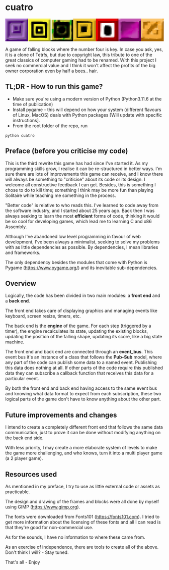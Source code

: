 # cuatro
![cuatro's cubes](cuatro-cubes.png)

A game of falling blocks where the number four is key. In case you ask, yes, it is a clone of Tetr!s, but due to copyright law, this tribute to one of the great classics of computer gaming had to be renamed. With this project I seek no commercial value and I think it won't affect the profits of the big owner corporation even by half a bees.. hair.

## TL;DR - How to run this game?

* Make sure you're using a modern version of Python (Python3.11.6 at the time of publication)
* Install pygame - this will depend on how your system (different flavours of Linux, MacOS) deals with Python packages [Will update with specific instructions].
* From the root folder of the repo, run 
```
python cuatro
```


## Preface (before you criticise my code)

This is the third rewrite this game has had since I've started it. As my programming skills grow, I realise it can be re-structured in better ways. I'm sure there are lots of improvements this game can receive, and I know there will always be something to "criticise" about its code or its design. I welcome all constructive feedback I can get. Besides, this is something I chose to do to kill time; something I think may be more fun than playing Solitaire while teaching me something in the process.

"Better code" is relative to who reads this. I've learned to code away from the software industry, and I started about 25 years ago. Back then I was always seeking to learn the most __efficient__ forms of code, thinking it would be so cool for developing games, which lead me to learning C and x86 Assembly.

Although I've abandoned low level programming in favour of web development, I've been always a minimalist, seeking to solve my problems with as little dependencies as possible. By dependencies, I mean libraries and frameworks.

The only dependency besides the modules that come with Python is Pygame (https://www.pygame.org/) and its inevitable sub-dependencies.

## Overview

Logically, the code has been divided in two main modules: a __front end__ and a __back end__.

The front end takes care of displaying graphics and managing events like keyboard, screen resize, timers, etc.

The back end is the __engine__ of the game. For each step (triggered by a timer), the engine recalculates its state, updating the existing blocks, updating the position of the falling shape, updating its score, like a big state machine.

The front end and back end are connected through an __event_bus__. This event bus it's an instance of a class that follows the __Pub-Sub__ model, where any part of the code can publish some data to a named event. Publishing this data does nothing at all. If other parts of the code require this published data they can subscribe a callback function that receives this data for a particular event.

By both the front end and back end having access to the same event bus and knowing what data format to expect from each subscription, these two logical parts of the game don't have to know anything about the other part.

## Future improvements and changes

I intend to create a completely different front end that follows the same data communication, just to prove it can be done without modifying anything on the back end side.

With less priority, I may create a more elaborate system of levels to make the game more challenging, and who knows, turn it into a multi player game (a 2 player game).

## Resources used

As mentioned in my preface, I try to use as little external code or assets as practicable.

The design and drawing of the frames and blocks were all done by myself using GIMP (https://www.gimp.org).

The fonts were downloaded from Fonts101 (https://fonts101.com). I tried to get more information about the licensing of these fonts and all I can read is that they're good for non-commercial use.

As for the sounds, I have no information to where these came from.

As an exercise of independence, there are tools to create all of the above. Don't think I will? - Stay tuned.

That's all - Enjoy
